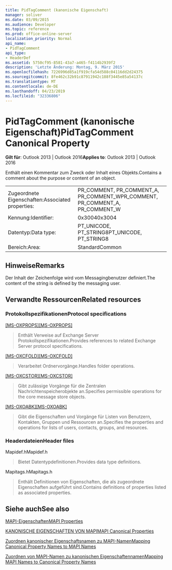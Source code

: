 ```yaml
---
title: PidTagComment (kanonische Eigenschaft)
manager: soliver
ms.date: 03/09/2015
ms.audience: Developer
ms.topic: reference
ms.prod: office-online-server
localization_priority: Normal
api_name:
- PidTagComment
api_type:
- HeaderDef
ms.assetid: 5750cf95-8581-43a7-a465-f4114b2939f2
description: 'Letzte Änderung: Montag, 9. März 2015'
ms.openlocfilehash: 7226996d85a1f919cfa54d588c04116dd2d24375
ms.sourcegitcommit: 8fe462c32b91c87911942c188f3445e85a54137c
ms.translationtype: MT
ms.contentlocale: de-DE
ms.lasthandoff: 04/23/2019
ms.locfileid: "32336806"
---
```

# <a name="pidtagcomment-canonical-property"></a><span data-ttu-id="ef4b8-103">PidTagComment (kanonische Eigenschaft)</span><span class="sxs-lookup"><span data-stu-id="ef4b8-103">PidTagComment Canonical Property</span></span>

  
  
<span data-ttu-id="ef4b8-104">**Gilt für**: Outlook 2013 | Outlook 2016</span><span class="sxs-lookup"><span data-stu-id="ef4b8-104">**Applies to**: Outlook 2013 | Outlook 2016</span></span> 
  
<span data-ttu-id="ef4b8-105">Enthält einen Kommentar zum Zweck oder Inhalt eines Objekts.</span><span class="sxs-lookup"><span data-stu-id="ef4b8-105">Contains a comment about the purpose or content of an object.</span></span> 
  
|||
|:-----|:-----|
|<span data-ttu-id="ef4b8-106">Zugeordnete Eigenschaften:</span><span class="sxs-lookup"><span data-stu-id="ef4b8-106">Associated properties:</span></span>  <br/> |<span data-ttu-id="ef4b8-107">PR_COMMENT, PR_COMMENT_A, PR_COMMENT_W</span><span class="sxs-lookup"><span data-stu-id="ef4b8-107">PR_COMMENT, PR_COMMENT_A, PR_COMMENT_W</span></span>  <br/> |
|<span data-ttu-id="ef4b8-108">Kennung:</span><span class="sxs-lookup"><span data-stu-id="ef4b8-108">Identifier:</span></span>  <br/> |<span data-ttu-id="ef4b8-109">0x3004</span><span class="sxs-lookup"><span data-stu-id="ef4b8-109">0x3004</span></span>  <br/> |
|<span data-ttu-id="ef4b8-110">Datentyp:</span><span class="sxs-lookup"><span data-stu-id="ef4b8-110">Data type:</span></span>  <br/> |<span data-ttu-id="ef4b8-111">PT_UNICODE, PT_STRING8</span><span class="sxs-lookup"><span data-stu-id="ef4b8-111">PT_UNICODE, PT_STRING8</span></span>  <br/> |
|<span data-ttu-id="ef4b8-112">Bereich:</span><span class="sxs-lookup"><span data-stu-id="ef4b8-112">Area:</span></span>  <br/> |<span data-ttu-id="ef4b8-113">Standard</span><span class="sxs-lookup"><span data-stu-id="ef4b8-113">Common</span></span>  <br/> |
   
## <a name="remarks"></a><span data-ttu-id="ef4b8-114">Hinweise</span><span class="sxs-lookup"><span data-stu-id="ef4b8-114">Remarks</span></span>

<span data-ttu-id="ef4b8-115">Der Inhalt der Zeichenfolge wird vom Messagingbenutzer definiert.</span><span class="sxs-lookup"><span data-stu-id="ef4b8-115">The content of the string is defined by the messaging user.</span></span> 
  
## <a name="related-resources"></a><span data-ttu-id="ef4b8-116">Verwandte Ressourcen</span><span class="sxs-lookup"><span data-stu-id="ef4b8-116">Related resources</span></span>

### <a name="protocol-specifications"></a><span data-ttu-id="ef4b8-117">Protokollspezifikationen</span><span class="sxs-lookup"><span data-stu-id="ef4b8-117">Protocol specifications</span></span>

<span data-ttu-id="ef4b8-118">[[MS-OXPROPS]](https://msdn.microsoft.com/library/f6ab1613-aefe-447d-a49c-18217230b148%28Office.15%29.aspx)</span><span class="sxs-lookup"><span data-stu-id="ef4b8-118">[[MS-OXPROPS]](https://msdn.microsoft.com/library/f6ab1613-aefe-447d-a49c-18217230b148%28Office.15%29.aspx)</span></span>
  
> <span data-ttu-id="ef4b8-119">Enthält Verweise auf Exchange Server Protokollspezifikationen.</span><span class="sxs-lookup"><span data-stu-id="ef4b8-119">Provides references to related Exchange Server protocol specifications.</span></span>
    
<span data-ttu-id="ef4b8-120">[[MS-OXCFOLD]](https://msdn.microsoft.com/library/c0f31b95-c07f-486c-98d9-535ed9705fbf%28Office.15%29.aspx)</span><span class="sxs-lookup"><span data-stu-id="ef4b8-120">[[MS-OXCFOLD]](https://msdn.microsoft.com/library/c0f31b95-c07f-486c-98d9-535ed9705fbf%28Office.15%29.aspx)</span></span>
  
> <span data-ttu-id="ef4b8-121">Verarbeitet Ordnervorgänge.</span><span class="sxs-lookup"><span data-stu-id="ef4b8-121">Handles folder operations.</span></span>
    
<span data-ttu-id="ef4b8-122">[[MS-OXCSTOR]](https://msdn.microsoft.com/library/d42ed1e0-3e77-4264-bd59-7afc583510e2%28Office.15%29.aspx)</span><span class="sxs-lookup"><span data-stu-id="ef4b8-122">[[MS-OXCSTOR]](https://msdn.microsoft.com/library/d42ed1e0-3e77-4264-bd59-7afc583510e2%28Office.15%29.aspx)</span></span>
  
> <span data-ttu-id="ef4b8-123">Gibt zulässige Vorgänge für die Zentralen Nachrichtenspeicherobjekte an.</span><span class="sxs-lookup"><span data-stu-id="ef4b8-123">Specifies permissible operations for the core message store objects.</span></span>
    
<span data-ttu-id="ef4b8-124">[[MS-OXOABK]](https://msdn.microsoft.com/library/f4cf9b4c-9232-4506-9e71-2270de217614%28Office.15%29.aspx)</span><span class="sxs-lookup"><span data-stu-id="ef4b8-124">[[MS-OXOABK]](https://msdn.microsoft.com/library/f4cf9b4c-9232-4506-9e71-2270de217614%28Office.15%29.aspx)</span></span>
  
> <span data-ttu-id="ef4b8-125">Gibt die Eigenschaften und Vorgänge für Listen von Benutzern, Kontakten, Gruppen und Ressourcen an.</span><span class="sxs-lookup"><span data-stu-id="ef4b8-125">Specifies the properties and operations for lists of users, contacts, groups, and resources.</span></span>
    
### <a name="header-files"></a><span data-ttu-id="ef4b8-126">Headerdateien</span><span class="sxs-lookup"><span data-stu-id="ef4b8-126">Header files</span></span>

<span data-ttu-id="ef4b8-127">Mapidef.h</span><span class="sxs-lookup"><span data-stu-id="ef4b8-127">Mapidef.h</span></span>
  
> <span data-ttu-id="ef4b8-128">Bietet Datentypdefinitionen.</span><span class="sxs-lookup"><span data-stu-id="ef4b8-128">Provides data type definitions.</span></span>
    
<span data-ttu-id="ef4b8-129">Mapitags.h</span><span class="sxs-lookup"><span data-stu-id="ef4b8-129">Mapitags.h</span></span>
  
> <span data-ttu-id="ef4b8-130">Enthält Definitionen von Eigenschaften, die als zugeordnete Eigenschaften aufgeführt sind.</span><span class="sxs-lookup"><span data-stu-id="ef4b8-130">Contains definitions of properties listed as associated properties.</span></span>
    
## <a name="see-also"></a><span data-ttu-id="ef4b8-131">Siehe auch</span><span class="sxs-lookup"><span data-stu-id="ef4b8-131">See also</span></span>



[<span data-ttu-id="ef4b8-132">MAPI-Eigenschaften</span><span class="sxs-lookup"><span data-stu-id="ef4b8-132">MAPI Properties</span></span>](mapi-properties.md)
  
[<span data-ttu-id="ef4b8-133">KANONISCHE EIGENSCHAFTEN VON MAPI</span><span class="sxs-lookup"><span data-stu-id="ef4b8-133">MAPI Canonical Properties</span></span>](mapi-canonical-properties.md)
  
[<span data-ttu-id="ef4b8-134">Zuordnen kanonischer Eigenschaftsnamen zu MAPI-Namen</span><span class="sxs-lookup"><span data-stu-id="ef4b8-134">Mapping Canonical Property Names to MAPI Names</span></span>](mapping-canonical-property-names-to-mapi-names.md)
  
[<span data-ttu-id="ef4b8-135">Zuordnen von MAPI-Namen zu kanonischen Eigenschaftennamen</span><span class="sxs-lookup"><span data-stu-id="ef4b8-135">Mapping MAPI Names to Canonical Property Names</span></span>](mapping-mapi-names-to-canonical-property-names.md)


